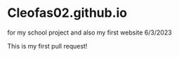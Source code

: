 # Cleofas02.github.io
for my school project and also my first website
6/3/2023


This is my first pull request!
